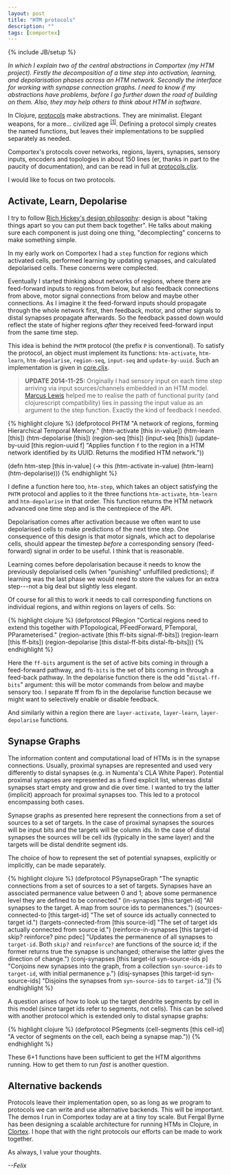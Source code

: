 ```yaml
---
layout: post
title: "HTM protocols"
description: ""
tags: [comportex]
---
```

{% include JB/setup %}

_In which I explain two of the central abstractions in Comportex (my
HTM project). Firstly the decomposition of a time step into
activation, learning, and depolarisation phases across an HTM network.
Secondly the interface for working with synapse connection graphs. I
need to know if my abstractions have problems, before I go further
down the road of building on them. Also, they may help others to think
about HTM in software._

In Clojure, [protocols](http://clojure.org/protocols) make
abstractions. They are minimalist. Elegant weapons, for a more...
civilized age <sup>[[1]](http://xkcd.com/297/)</sup>. Defining a
protocol simply creates the named functions, but leaves their
implementations to be supplied separately as needed.

Comportex's protocols cover networks, regions, layers, synapses,
sensory inputs, encoders and topologies in about 150 lines (er, thanks
in part to the paucity of documentation), and can be read in full at
[protocols.cljx](https://github.com/nupic-community/comportex/blob/master/src/cljx/org/nfrac/comportex/protocols.cljx).

I would like to focus on two protocols.

## Activate, Learn, Depolarise

I try to follow [Rich Hickey's design
philosophy](http://thechangelog.com/rich-hickeys-greatest-hits/):
design is about "taking things apart so you can put them back
together". He talks about making sure each component is just doing one
thing, "decomplecting" concerns to make something simple.

In my early work on Comportex I had a `step` function for regions
which activated cells, performed learning by updating synapses, and
calculated depolarised cells. These concerns were complected.

Eventually I started thinking about networks of regions, where there
are feed-forward inputs to regions from below, but also feedback
connections from above, motor signal connections from below and maybe
other connections. As I imagine it the feed-forward inputs should
propagate through the whole network first, then feedback, motor, and
other signals to distal synapses propagate afterwards. So the feedback
passed down would reflect the state of higher regions _after_ they
received feed-forward input from the same time step.

This idea is behind the `PHTM` protocol (the prefix `P` is
conventional). To satisfy the protocol, an object must implement its
functions: `htm-activate`, `htm-learn`, `htm-depolarise`,
`region-seq`, `input-seq` and `update-by-uuid`. Such an implementation
is given in
[core.cljx](https://github.com/nupic-community/comportex/blob/7b3be4b43316ab361c0e3da440e456c3eedcc715/src/cljx/org/nfrac/comportex/core.cljx#L194).

> **UPDATE 2014-11-25:** Originally I had sensory input on each time
> step arriving via input sources/channels embedded in an HTM model.
> [Marcus Lewis](https://twitter.com/mrcslws) helped me to realise the
> path of functional purity (and clojurescript compatibility) lies in
> passing the input value as an argument to the step function. Exactly
> the kind of feedback I needed.

{% highlight clojure %}
(defprotocol PHTM
  "A network of regions, forming Hierarchical Temporal Memory."
  (htm-activate [this in-value])
  (htm-learn [this])
  (htm-depolarise [this])
  (region-seq [this])
  (input-seq [this])
  (update-by-uuid [this region-uuid f]
    "Applies function `f` to the region in a HTM network identified by
     its UUID. Returns the modified HTM network."))

(defn htm-step
  [this in-value]
  (-> this
      (htm-activate in-value)
      (htm-learn)
      (htm-depolarise)))
{% endhighlight %}

I define a function here too, `htm-step`, which takes an object
satisfying the `PHTM` protocol and applies to it the three functions
`htm-activate`, `htm-learn` and `htm-depolarise` in that order. This
function returns the HTM network advanced one time step and is the
centrepiece of the API.

Depolarisation comes after activation because we often want to use
depolarised cells to make predictions of the next time step. One
consequence of this design is that motor signals, which act to
depolarise cells, should appear the timestep _before_ a corresponding
sensory (feed-forward) signal in order to be useful. I think that is
reasonable.

Learning comes before depolarisation because it needs to know the
previously depolarised cells (when "punishing" unfulfilled
predictions); if learning was the last phase we would need to store
the values for an extra step---not a big deal but slightly less
elegant.

Of course for all this to work it needs to call corresponding
functions on individual regions, and within regions on layers of
cells. So:

{% highlight clojure %}
(defprotocol PRegion
  "Cortical regions need to extend this together with PTopological,
   PFeedForward, PTemporal, PParameterised."
  (region-activate [this ff-bits signal-ff-bits])
  (region-learn [this ff-bits])
  (region-depolarise [this distal-ff-bits distal-fb-bits]))
{% endhighlight %}

Here the `ff-bits` argument is the set of active bits coming in
through a feed-forward pathway, and `fb-bits` is the set of bits
coming in through a feed-back pathway. In the depolarise function
there is the odd "`distal-ff-bits`" argument: this will be motor
commands from below and maybe sensory too. I separate ff from fb in
the depolarise function because we might want to selectively enable or
disable feedback.

And similarly within a region there are `layer-activate`,
`layer-learn`, `layer-depolarise` functions.


## Synapse Graphs

The information content and computational load of HTMs is in the
synapse connections. Usually, proximal synapses are represented and
used very differently to distal synapses (e.g. in Numenta's CLA White
Paper). Potential proximal synapses are represented as a fixed
explicit list, whereas distal synapses start empty and grow and die
over time. I wanted to try the latter (implicit) approach for proximal
synapses too. This led to a protocol encompassing both cases.

Synapse graphs as presented here represent the connections from a set
of sources to a set of targets. In the case of proximal synapses the
sources will be input bits and the targets will be column ids. In the
case of distal synapses the sources will be cell ids (typically in the
same layer) and the targets will be distal dendrite segment ids.

The choice of how to represent the set of potential synapses,
explicitly or implicitly, can be made separately.

{% highlight clojure %}
(defprotocol PSynapseGraph
  "The synaptic connections from a set of sources to a set of targets.
   Synapses have an associated permanence value between 0 and 1; above
   some permanence level they are defined to be connected."
  (in-synapses [this target-id]
    "All synapses to the target. A map from source ids to permanences.")
  (sources-connected-to [this target-id]
    "The set of source ids actually connected to target id.")
  (targets-connected-from [this source-id]
    "The set of target ids actually connected from source id.")
  (reinforce-in-synapses [this target-id skip? reinforce? pinc pdec]
    "Updates the permanence of all synapses to `target-id`. Both
    `skip?` and `reinforce?` are functions of the source id; if the
    former returns true the synapse is unchanged; otherwise the latter
    gives the direction of change.")
  (conj-synapses [this target-id syn-source-ids p]
    "Conjoins new synapses into the graph, from a collection
    `syn-source-ids` to `target-id`, with initial permanence `p`.")
  (disj-synapses [this target-id syn-source-ids]
    "Disjoins the synapses from `syn-source-ids` to `target-id`."))
{% endhighlight %}

A question arises of how to look up the target dendrite segments by
cell in this model (since target ids refer to segments, not cells).
This can be solved with another protocol which is extended only to
distal synapse graphs:

{% highlight clojure %}
(defprotocol PSegments
  (cell-segments [this cell-id]
    "A vector of segments on the cell, each being a synapse map."))
{% endhighlight %}

These 6+1 functions have been sufficient to get the HTM algorithms
running. How to get them to run _fast_ is another question.


## Alternative backends

Protocols leave their implementation open, so as long as we program to
protocols we can write and use alternative backends. This will be
important. The demos I run in Comportex today are at a tiny toy scale.
But Fergal Byrne has been designing a scalable architecture for
running HTMs in Clojure, in
[Clortex](https://github.com/nupic-community/clortex). I hope that
with the right protocols our efforts can be made to work together.


As always, I value your thoughts.

*--Felix*
